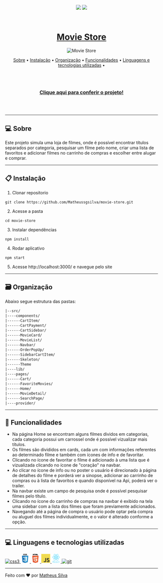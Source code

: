 <p align='center'>
<img src="https://img.shields.io/badge/MatheusSilva-Movie-Store"/>
<img src="https://img.shields.io/website?url=https://movie-store-matheussgsilva.vercel.app/"/>
</p>
<br>

<h1 align='center'><a href="http://matheussilva.dev.br/" target="_blank" rel="noopener noreferrer" title="Veja o Portfolio">Movie Store</a></h1>
<p align="center">
<img src="https://github.com/Matheussgsilva/movie-store/blob/main/src/assets/movie-store.gif" alt="Movie Store" width="700" height=""/>
</p>

<p align="center">
 <a href="#-sobre">Sobre</a> •
 <a href="#-instalação">Instalação</a> •
 <a href="#-organização">Organização</a> • 
 <a href="#-funcionalidades">Funcionalidades</a> •
 <a href="#-linguagens-e-tecnologias-utilizadas">Linguagens e tecnologias utilizadas</a> • 
</p>
<br>
<br>

<h3 align="center"><a href="https://movie-store-matheussgsilva.vercel.app/" target="_blank" rel="noopener noreferrer">Clique aqui para conferir o projeto!</a></h3><br>
<br>

---

## 💻 Sobre

Este projeto simula uma loja de filmes, onde é possível encontrar títulos separados por categoria, pesquisar um filme pelo nome, criar uma lista de favoritos e adicionar filmes no carrinho de compras e escolher entre alugar e comprar.

---

## 📋 Instalação

1. Clonar repositorio
```
git clone https://github.com/Matheussgsilva/movie-store.git
```

2. Acesse a pasta
```
cd movie-store
```

3. Instalar dependências
```
npm install
```

4. Rodar aplicativo
```
npm start
```

5. Acesse http://localhost:3000/ e navegue pelo site

---

## 🗃 Organização
Abaixo segue estrutura das pastas:

```
|--src/
|----components/
|------CartItem/
|------CartPayment/
|------CartSidebar/
|------MovieCard/
|------MovieList/
|------Navbar/
|------OrderPopUp/
|------SidebarCartItem/
|------Skeleton/
|------Theme
|----lib/
|----pages/
|------Cart/
|------FavoriteMovies/
|------Home/
|------MovieDetail/
|------SearchPage/
|----provider/
```

---
 
## 🧠 Funcionalidades

- Na página Home se encontram alguns filmes dividos em categorias, cada categoria possui um carrossel onde é possível vizualizar mais títulos.
- Os filmes são divididos em cards, cada um com informações referentes ao determinado filme e também com ícones de info e de favoritar.
- Clicando no ícone de favoritar o filme é adicionado à uma lista que é vizualizada clicando no ícone de "coração" na navbar.
- Ao clicar no ícone de info ou no poster o usuário é direcionado à página de detalhes do filme e porderá ver a sinopse, adicionar ao carrinho de compras ou à lista de favoritos e quando disponível na Api, poderá ver o trailer.
- Na navbar existe um campo de pesquisa onde é possível pesquisar filmes pelo título.
- Clicando no ícone do carrinho de compras na navbar é exibido na tela uma sidebar com a lista dos filmes que foram previamente adicionados.
- Navegando até a página de compra o usuário pode optar pela compra ou aluguel dos filmes individualmente, e o valor é alterado conforme a opção.

---

## 💻 Linguagens e tecnologias utilizadas
<p align="left"> <a href="#" target="_blank"> <img src="https://cdn-images-1.medium.com/max/1200/1*y1fCsOVCYCTi1B9Q_0BOYg.png" alt="css3" width="30" height="30"/> </a> <a href="https://www.w3schools.com/css/" target="_blank"> <img src="https://raw.githubusercontent.com/devicons/devicon/master/icons/css3/css3-original-wordmark.svg" alt="css3" width="30" height="30"/> </a> <a href="https://www.w3.org/html/" target="_blank"> <img src="https://raw.githubusercontent.com/devicons/devicon/master/icons/html5/html5-original-wordmark.svg" alt="html5" width="30" height="30"/> </a> <a href="https://developer.mozilla.org/en-US/docs/Web/JavaScript" target="_blank"> <img src="https://raw.githubusercontent.com/devicons/devicon/master/icons/javascript/javascript-original.svg" alt="javascript" width="30" height="30"/> </a> <a href="https://reactjs.org/" target="_blank"> <img src="https://raw.githubusercontent.com/devicons/devicon/master/icons/react/react-original-wordmark.svg" alt="react" width="30" height="30"/> </a> <a href="https://git-scm.com/" target="_blank"> <img src="https://www.vectorlogo.zone/logos/git-scm/git-scm-icon.svg" alt="git" width="30" height="30"/> </a></p>

---


<p>Feito com ❤️ por <a href="https://www.linkedin.com/in/matheus-sgsilva/" target="_blank" rel="noopener noreferrer" >Matheus Silva</a></p>